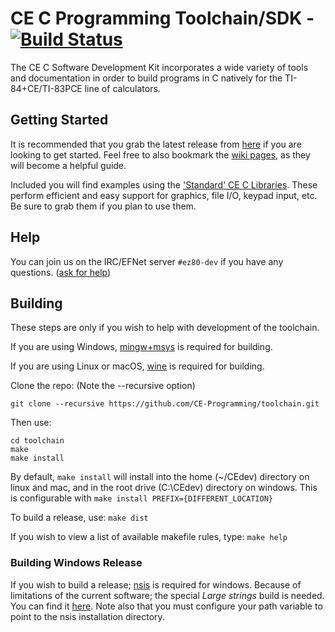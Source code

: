 # CE C Programming Toolchain/SDK -  [![Build Status](https://travis-ci.org/CE-Programming/toolchain.svg)](https://travis-ci.org/CE-Programming/toolchain)

The CE C Software Development Kit incorporates a wide variety of tools and documentation in order to build programs in C natively for the TI-84+CE/TI-83PCE line of calculators.

## Getting Started

It is recommended that you grab the latest release from [here](https://github.com/CE-Programming/toolchain/releases/latest) if you are looking to get started. Feel free to also bookmark the [wiki pages](https://github.com/CE-Programming/toolchain/wiki), as they will become a helpful guide.

Included you will find examples using the ['Standard' CE C Libraries](https://github.com/CE-Programming/libraries/releases/latest). These perform efficient and easy support for graphics, file I/O, keypad input, etc. Be sure to grab them if you plan to use them.

## Help

You can join us on the IRC/EFNet server `#ez80-dev` if you have any questions. ([ask for help](http://chat.efnet.org:9090/?nick=sdk-user&channels=%23ez80-dev&Login=Login))

## Building

These steps are only if you wish to help with development of the toolchain. 

If you are using Windows, [mingw+msys](http://www.mingw.org) is required for building.

If you are using Linux or macOS, [wine](https://www.winehq.org) is required for building.

Clone the repo: (Note the --recursive option)

```
git clone --recursive https://github.com/CE-Programming/toolchain.git
```

Then use:

```
cd toolchain
make
make install
```

By default, `make install` will install into the home (~/CEdev) directory on linux and mac, and in the root drive (C:\\CEdev) directory on windows.
This is configurable with `make install PREFIX={DIFFERENT_LOCATION}`

To build a release, use: `make dist`

If you wish to view a list of available makefile rules, type: `make help`

### Building Windows Release

If you wish to build a release; [nsis](https://sourceforge.net/projects/nsis/) is required for windows. Because of limitations of the current software; the special *Large strings* build is needed. You can find it [here](http://nsis.sourceforge.net/Special_Builds). Note also that you must configure your path variable to point to the nsis installation directory.

